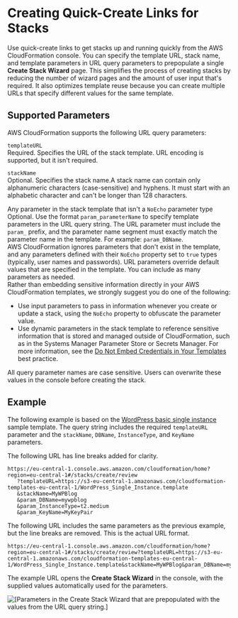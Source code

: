 # Creating Quick\-Create Links for Stacks<a name="cfn-console-create-stacks-quick-create-links"></a>

Use quick\-create links to get stacks up and running quickly from the AWS CloudFormation console\. You can specify the template URL, stack name, and template parameters in URL query parameters to prepopulate a single **Create Stack Wizard** page\. This simplifies the process of creating stacks by reducing the number of wizard pages and the amount of user input that's required\. It also optimizes template reuse because you can create multiple URLs that specify different values for the same template\.

## Supported Parameters<a name="cfn-console-create-stacks-quick-create-links-parameters"></a>

AWS CloudFormation supports the following URL query parameters:

`templateURL`  
Required\. Specifies the URL of the stack template\. URL encoding is supported, but it isn't required\.

`stackName`  
Optional\. Specifies the stack name\.A stack name can contain only alphanumeric characters \(case\-sensitive\) and hyphens\. It must start with an alphabetic character and can't be longer than 128 characters\.

Any parameter in the stack template that isn't a `NoEcho` parameter type  
Optional\. Use the format `param_parameterName` to specify template parameters in the URL query string\. The URL parameter must include the `param_` prefix, and the parameter name segment must exactly match the parameter name in the template\. For example: `param_DBName`\.  
AWS CloudFormation ignores parameters that don't exist in the template, and any parameters defined with their `NoEcho` property set to `true` types \(typically, user names and passwords\)\. URL parameters override default values that are specified in the template\. You can include as many parameters as needed\.  
Rather than embedding sensitive information directly in your AWS CloudFormation templates, we strongly suggest you do one of the following:   
+ Use input parameters to pass in information whenever you create or update a stack, using the `NoEcho` property to obfuscate the parameter value\.
+ Use dynamic parameters in the stack template to reference sensitive information that is stored and managed outside of CloudFormation, such as in the Systems Manager Parameter Store or Secrets Manager\.
For more information, see the [Do Not Embed Credentials in Your Templates](https://docs.aws.amazon.com/AWSCloudFormation/latest/UserGuide/best-practices.html#creds) best practice\.

All query parameter names are case sensitive\. Users can overwrite these values in the console before creating the stack\.

## Example<a name="cfn-console-create-stacks-quick-create-links-example"></a>

The following example is based on the [ WordPress basic single instance](https://s3-eu-central-1.amazonaws.com/cloudformation-templates-eu-central-1/WordPress_Single_Instance.template) sample template\. The query string includes the required `templateURL` parameter and the `stackName`, `DBName`, `InstanceType`, and `KeyName` parameters\.

The following URL has line breaks added for clarity\.

```
https://eu-central-1.console.aws.amazon.com/cloudformation/home?region=eu-central-1#/stacks/create/review
   ?templateURL=https://s3-eu-central-1.amazonaws.com/cloudformation-templates-eu-central-1/WordPress_Single_Instance.template
   &stackName=MyWPBlog
   &param_DBName=mywpblog
   &param_InstanceType=t2.medium
   &param_KeyName=MyKeyPair
```

The following URL includes the same parameters as the previous example, but the line breaks are removed\. This is the actual URL format\.

```
https://eu-central-1.console.aws.amazon.com/cloudformation/home?region=eu-central-1#/stacks/create/review?templateURL=https://s3-eu-central-1.amazonaws.com/cloudformation-templates-eu-central-1/WordPress_Single_Instance.template&stackName=MyWPBlog&param_DBName=mywpblog&param_InstanceType=t2.medium&param_KeyName=MyKeyPair
```

The example URL opens the **Create Stack Wizard** in the console, with the supplied values automatically used for the parameters\.

![\[Parameters in the Create Stack Wizard that are prepopulated with the values from the URL query string.\]](http://docs.aws.amazon.com/AWSCloudFormation/latest/UserGuide/images/console-quick-create-link-example.png)